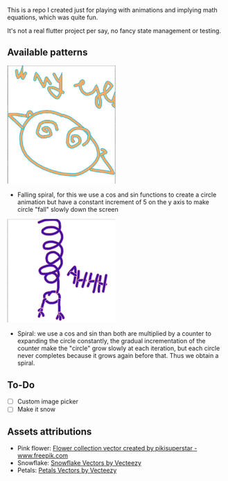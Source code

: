 This is a repo I created just for playing with animations and implying math equations, which was quite fun.

It's not a real flutter project per say, no fancy state management or testing. 

## Available patterns

[<img src="assets/spiraling_eyes.png" width="250"/>](assets/spiraling_eyes.png)

- Falling spiral, for this we use a cos and sin functions to create a circle animation but have a constant increment of 5 on the y axis to make circle "fall" slowly down the screen


[<img src="assets/falling_spiral.png" width="250"/>](assets/falling_spiral.png)

- Spiral: we use a cos and sin than both are multiplied by a counter to expanding the circle constantly, the gradual incrementation of the counter make the "circle" grow slowly at each iteration, but each circle never completes because it grows again before that. Thus we obtain a spiral.

## To-Do


- [ ] Custom image picker
- [ ] Make it snow
  
## Assets attributions

- Pink flower: <a href='https://www.freepik.com/vectors/flower-collection'>Flower collection vector created by pikisuperstar - www.freepik.com</a>
- Snowflake: <a href="https://www.vecteezy.com/free-vector/snowflake">Snowflake Vectors by Vecteezy</a>
- Petals: <a href="https://www.vecteezy.com/free-vector/petals">Petals Vectors by Vecteezy</a>

